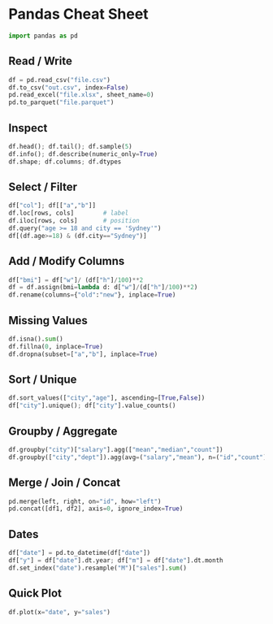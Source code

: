 # Pandas Cheat Sheet

```python
import pandas as pd
```
## Read / Write
```python
df = pd.read_csv("file.csv")
df.to_csv("out.csv", index=False)
pd.read_excel("file.xlsx", sheet_name=0)
pd.to_parquet("file.parquet")
```
## Inspect
```python
df.head(); df.tail(); df.sample(5)
df.info(); df.describe(numeric_only=True)
df.shape; df.columns; df.dtypes
```
## Select / Filter
```python
df["col"]; df[["a","b"]]
df.loc[rows, cols]        # label
df.iloc[rows, cols]       # position
df.query("age >= 18 and city == 'Sydney'")
df[(df.age>=18) & (df.city=="Sydney")]
```
## Add / Modify Columns
```python
df["bmi"] = df["w"]/ (df["h"]/100)**2
df = df.assign(bmi=lambda d: d["w"]/(d["h"]/100)**2)
df.rename(columns={"old":"new"}, inplace=True)
```
## Missing Values
```python
df.isna().sum()
df.fillna(0, inplace=True)
df.dropna(subset=["a","b"], inplace=True)
```
## Sort / Unique
```python
df.sort_values(["city","age"], ascending=[True,False])
df["city"].unique(); df["city"].value_counts()
```
## Groupby / Aggregate
```python
df.groupby("city")["salary"].agg(["mean","median","count"])
df.groupby(["city","dept"]).agg(avg=("salary","mean"), n=("id","count"))
```
## Merge / Join / Concat
```python
pd.merge(left, right, on="id", how="left")
pd.concat([df1, df2], axis=0, ignore_index=True)
```
## Dates
```python
df["date"] = pd.to_datetime(df["date"])
df["y"] = df["date"].dt.year; df["m"] = df["date"].dt.month
df.set_index("date").resample("M")["sales"].sum()
```
## Quick Plot
```python
df.plot(x="date", y="sales")
```